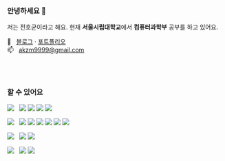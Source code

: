 ### 안녕하세요 👋

저는 전호균이라고 해요. 현재 **서울시립대학교**에서 **컴퓨터과학부** 공부를 하고 있어요.

🔗 &nbsp; [블로그](https://hoqn.dev) · [포트폴리오](https://hoqn.dev/works)  
📫 &nbsp; [akzm9999@gmail.com](mailto:akzm9999@gmail.com)

<br />
<br />

### 할 수 있어요

<p>
  <img src="https://img.shields.io/badge/언어-darkgray?style=flat" />
  &nbsp;
  <img src="https://img.shields.io/badge/JavaScript-F7DF1E?style=flat-square&logo=javascript&logoColor=black" />
  <img src="https://img.shields.io/badge/Typescript-3178C6?style=flat-square&logo=Typescript&logoColor=white" />
  <img src="https://img.shields.io/badge/kotlin-%237F52FF?style=flat-square&logo=kotlin&logoColor=white" />
  <img src="https://img.shields.io/badge/C/C++-00599C?style=flat-square&logo=C%2B%2B&logoColor=white" />
</p>
<p>
  <img src="https://img.shields.io/badge/웹 프런트엔드-darkgray?style=flat" />
  &nbsp;
  <img src="https://img.shields.io/badge/React-61DAFB?style=flat-square&logo=React&logoColor=black" />
  <img src="https://img.shields.io/badge/Next.js-000000?style=flat-square&logo=Next.js&logoColor=white" />
  <img src="https://img.shields.io/badge/Sass-CC6699?style=flat-square&logo=Sass&logoColor=white" />
  <img src="https://img.shields.io/badge/Tailwind%20CSS-06B6D4?style=flat-square&logo=Tailwind%20CSS&logoColor=white" />
  <img src="https://img.shields.io/badge/-jest-%23C21325?style=flat-square&logo=jest&logoColor=white" />
  <img src="https://img.shields.io/badge/zustand-2557c5?style=flat-square" />
</p>
<p>
  <img src="https://img.shields.io/badge/웹 백엔드-darkgray?style=flat" />
  &nbsp;
  <img src="https://img.shields.io/badge/Node.js-339933?style=flat-square&logo=Node.js&logoColor=white" />
  <img src="https://img.shields.io/badge/nestjs-%23E0234E?style=flat-square&logo=nestjs&logoColor=white" />
</p>
<p>
  <img src="https://img.shields.io/badge/모바일 (안드로이드)-darkgray?style=flat" />
  &nbsp;
  <img src="https://img.shields.io/badge/Android/XML-3DDC84?style=flat-square&logo=android&logoColor=white" />
  <img src="https://img.shields.io/badge/Jetpack Compose-4285F4?style=flat-square&logo=jetpack-compose&logoColor=white" />
</p>



